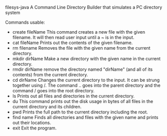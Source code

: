 filesys-java
A Command Line Directory Builder that simulates a PC directory system

Commands usable:

- create fileName This command creates a new file with the given filename. It will then read user input until a ~ is in the input.
- cat fileName Prints out the contents of the given filename.
- rm filename Removes the file with the given name from the current directory.
- mkdir dirName Make a new directory with the given name in the current directory.
- rmdir dirName remove the directory named "dirName" (and all of its contents) from the current directory.
- cd dirName Changes the current directory to the input. It can be strung together using /. The command .. goes into the parent directory and the command / goes into the root directory.
- ls Prints out all files and directories in the current directory.
- du This command prints out the disk usage in bytes of all files in the current directory and its children.
- pwd Prints the full path to the current directory including the root.
- find name Finds all directories and files with the given name and prints out their locations.
- exit Exit the program.

